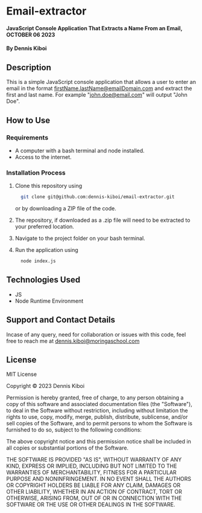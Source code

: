 # Email-extractor
#### JavaScript Console Application That Extracts a Name From an Email, OCTOBER 06 2023
#### By **Dennis Kiboi** 

## Description 
This is a simple JavaScript console application that allows a user to enter an email in the format firstName.lastName@emailDomain.com and extract the first and last name. For example "john.doe@email.com" will output "John Doe".

## How to Use
### Requirements
* A computer with a bash terminal and node installed.
* Access to the internet.

### Installation Process
1. Clone this repository using

    ```bash
      git clone git@github.com:dennis-kiboi/email-extractor.git
    ```
    or by downloading a ZIP file of the code.
  
2. The repository, if downloaded as a .zip file will need to be extracted to your preferred location.

3. Navigate to the project folder on your bash terminal.

4. Run the application using
    ```bash
      node index.js
    ```

## Technologies Used
* JS
* Node Runtime Environment

## Support and Contact Details
Incase of any query, need for collaboration or issues with this code, feel free to reach me at
dennis.kiboi@moringaschool.com

## License 
MIT License

Copyright &copy; 2023 Dennis Kiboi

Permission is hereby granted, free of charge, to any person obtaining a copy of this software and associated documentation files (the "Software"), to deal in the Software without restriction, including without limitation the rights to use, copy, modify, merge, publish, distribute, sublicense, and/or sell copies of the Software, and to permit persons to whom the Software is furnished to do so, subject to the following conditions:

The above copyright notice and this permission notice shall be included in all copies or substantial portions of the Software.

THE SOFTWARE IS PROVIDED "AS IS", WITHOUT WARRANTY OF ANY KIND, EXPRESS OR IMPLIED, INCLUDING BUT NOT LIMITED TO THE WARRANTIES OF MERCHANTABILITY, FITNESS FOR A PARTICULAR PURPOSE AND NONINFRINGEMENT. IN NO EVENT SHALL THE AUTHORS OR COPYRIGHT HOLDERS BE LIABLE FOR ANY CLAIM, DAMAGES OR OTHER LIABILITY, WHETHER IN AN ACTION OF CONTRACT, TORT OR OTHERWISE, ARISING FROM, OUT OF OR IN CONNECTION WITH THE SOFTWARE OR THE USE OR OTHER DEALINGS IN THE SOFTWARE.